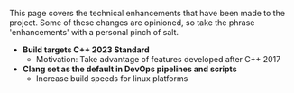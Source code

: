 This page covers the technical enhancements that have been made to the project. Some of these changes are opinioned, so take the phrase 'enhancements' with a personal pinch of salt.

- **Build targets C++ 2023 Standard**
  - Motivation: Take advantage of features developed after C++ 2017
- **Clang set as the default in DevOps pipelines and scripts**
  - Increase build speeds for linux platforms
